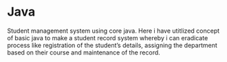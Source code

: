 # Java
Student management system using core java.
Here i have utitlized concept of basic java to make a student record system whereby i can eradicate process like registration of the student’s details, assigning the department based on their course and maintenance of the record.
